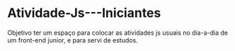Atividade-Js---Iniciantes
=========================

Objetivo ter um espaço para colocar as atividades js usuais no dia-a-dia de um front-end junior, e para servi de estudos.
